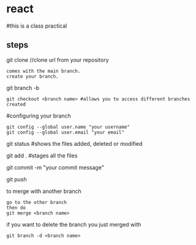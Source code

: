 # react

#this is a class practical

steps
----------------------

git clone <url> //clone url from your repository

    comes with the main branch.
    create your branch.

git branch -b <branch name>

    git checkout <branch name> #allows you to access different branches created

#configuring your branch

    git config --global user.name "your username"
    git config --global user.email "your email"

git status #shows the files added, deleted or modified

git add . #stages all the files

git commit -m "your commit message"

git push

to merge with another branch 

    go to the other branch
    then do 
    git merge <branch name>

if you want to delete the branch you just merged with

    git branch -d <branch name>



